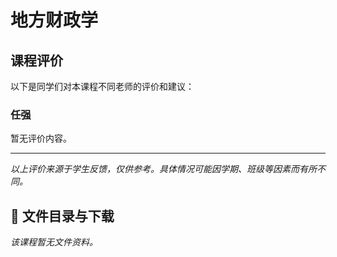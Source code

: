 # 地方财政学

## 课程评价

以下是同学们对本课程不同老师的评价和建议：

### 任强

暂无评价内容。

---

*以上评价来源于学生反馈，仅供参考。具体情况可能因学期、班级等因素而有所不同。*
## 📄 文件目录与下载

_该课程暂无文件资料。_
